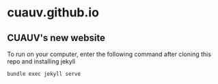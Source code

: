 # cuauv.github.io

## CUAUV's new website

To run on your computer, enter the following command after cloning this repo and installing jekyll

```bundle exec jekyll serve```
